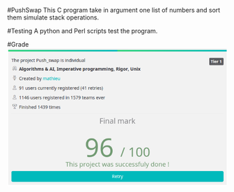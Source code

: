 #PushSwap
This C program take in argument one list of numbers and sort them simulate stack operations.

#Testing
A python and Perl scripts test the program.

#Grade
![Grade image](/pushswap_grade.png?raw=true)
